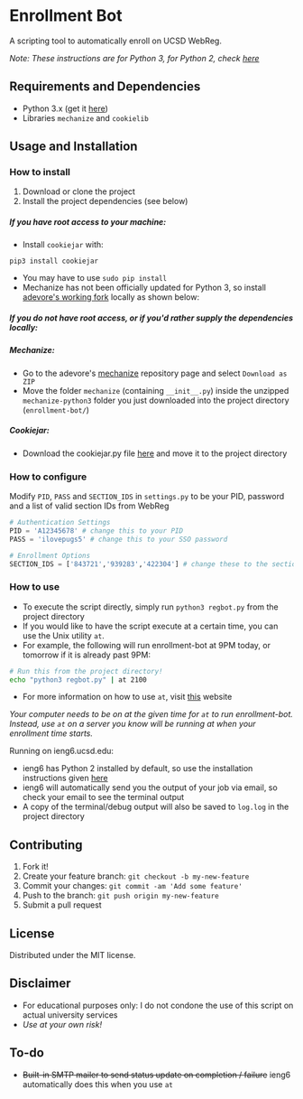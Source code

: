 # Enrollment Bot

A scripting tool to automatically enroll on UCSD WebReg.

_Note: These instructions are for Python 3, for Python 2, check [here](https://github.com/cpacker/enrollment-bot/tree/python2)_

## Requirements and Dependencies
- Python 3.x (get it [here](https://www.python.org/downloads/))
- Libraries `mechanize` and `cookielib`

## Usage and Installation

### How to install
1. Download or clone the project
2. Install the project dependencies (see below)

##### If you have root access to your machine:
- Install `cookiejar` with:
```
pip3 install cookiejar
```
- You may have to use `sudo pip install`
- Mechanize has not been officially updated for Python 3, so install [adevore's working fork](https://github.com/adevore/mechanize/tree/python3) locally as shown below:

##### If you do not have root access, or if you'd rather supply the dependencies locally:
##### Mechanize:
- Go to the adevore's [mechanize](https://github.com/adevore/mechanize/tree/python3) repository page and select `Download as ZIP`
- Move the folder `mechanize` (containing `__init__.py`) inside the unzipped `mechanize-python3` folder you just downloaded into the project directory (`enrollment-bot/`)

##### Cookiejar:
- Download the cookiejar.py file [here](https://hg.python.org/cpython/raw-file/7cc7c794d1cb/Lib/http/cookiejar.py) and move it to the project directory

### How to configure
Modify `PID`, `PASS` and `SECTION_IDS` in `settings.py` to be your PID, password and a list of valid section IDs from WebReg
```python
# Authentication Settings
PID = 'A12345678' # change this to your PID
PASS = 'ilovepugs5' # change this to your SSO password

# Enrollment Options
SECTION_IDS = ['843721','939283','422304'] # change these to the section IDs you want to add
```

### How to use
- To execute the script directly, simply run `python3 regbot.py` from the project directory
- If you would like to have the script execute at a certain time, you can use the Unix utility `at`. 
- For example, the following will run enrollment-bot at 9PM today, or tomorrow if it is already past 9PM:
```bash
# Run this from the project directory!
echo "python3 regbot.py" | at 2100
```
- For more information on how to use `at`, visit [this](https://kb.iu.edu/d/aewo) website

_Your computer needs to be on at the given time for `at` to run enrollment-bot. Instead, use `at` on a server you know will be running at when your enrollment time starts._

Running on ieng6.ucsd.edu:
- ieng6 has Python 2 installed by default, so use the installation instructions given [here](https://github.com/cpacker/enrollment-bot/tree/python2)
- ieng6 will automatically send you the output of your job via email, so check your email to see the terminal output
- A copy of the terminal/debug output will also be saved to `log.log` in the project directory


## Contributing

1. Fork it!
2. Create your feature branch: `git checkout -b my-new-feature`
3. Commit your changes: `git commit -am 'Add some feature'`
4. Push to the branch: `git push origin my-new-feature`
5. Submit a pull request

## License

Distributed under the MIT license.

## Disclaimer
- For educational purposes only: I do not condone the use of this script on actual university services
- *Use at your own risk!*

## To-do
- ~~Built-in SMTP mailer to send status update on completion / failure~~ ieng6 automatically does this when you use `at`
